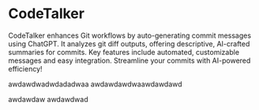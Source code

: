 # CodeTalker
CodeTalker enhances Git workflows by auto-generating commit messages using ChatGPT. It analyzes git diff outputs, offering descriptive, AI-crafted summaries for commits. Key features include automated, customizable messages and easy integration. Streamline your commits with AI-powered efficiency!

awdawdwadwdadadwaa
awdawdawdwaawdawdawd

awdawdaw
awdawdwad